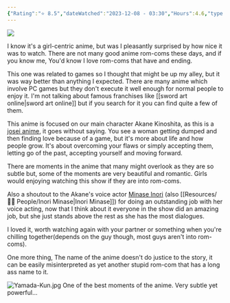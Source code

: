 ```yaml
---
{"Rating":"⭐ 8.5","dateWatched":"2023-12-08 - 03:30","Hours":4.6,"type":"series","subType":"series","title":"Yamada-kun to Lv999 no Koi wo Suru","englishTitle":"My Love Story with Yamada-kun at Lv999","year":2023,"dataSource":"MALAPI","url":"https://myanimelist.net/anime/53126/Yamada-kun_to_Lv999_no_Koi_wo_Suru","id":53126,"genres":["Romance"],"studios":["Madhouse"],"episodes":13,"duration":"23 min per ep","onlineRating":7.83,"actors":null,"image":"https://cdn.myanimelist.net/images/anime/1298/134178.jpg","released":true,"streamingServices":["Crunchyroll","Aniplus TV","Bahamut Anime Crazy"],"airing":false,"airedFrom":"02/04/2023","airedTo":"25/06/2023","watched":false,"lastWatched":"","personalRating":0,"tags":["mediaDB/tv/series"],"dg-publish":true,"permalink":"/media-db/series/yamada-kun-to-lv999-no-koi-wo-suru-2023/","dgPassFrontmatter":true,"noteIcon":"1","created":"2023-12-09T01:33:17.453+05:30","updated":"2023-12-10T09:55:13.769+05:30"}
---
```


<img src="https://cdn.myanimelist.net/images/anime/1298/134178.jpg">

I know it's a girl-centric anime, but was I pleasantly surprised by how nice it was to watch. There are not many good anime rom-coms these days, and if you know me, You'd know I love rom-coms that have and ending.

This one was related to games so I thought that might be up my alley, but it was way better than anything I expected. There are many anime which involve PC games but they don't execute it well enough for normal people to enjoy it. I'm not talking about famous franchises like [[sword art online\|sword art online]] but if you search for it you can find quite a few of them.

This anime is focused on our main character Akane Kinoshita, as this is a [josei anime](https://en.wikipedia.org/wiki/Josei_manga), it goes without saying. You see a woman getting dumped and then finding love because of a game, but it's more about life and how people grow. It's about overcoming your flaws or simply accepting them, letting go of the past, accepting yourself and moving forward.

There are moments in the anime that many might overlook as they are so subtle but, some of the moments are very beautiful and romantic. Girls would enjoying watching this show if they are into rom-coms.

Also a shoutout to the Akane's voice actor [Minase Inori](https://myanimelist.net/people/11297/Inori_Minase) (also [[Resources/🤼‍♂️ People/Inori Minase\|Inori Minase]]) for doing an outstanding job with her voice acting, now that I think about it everyone in the show did an amazing job, but she just stands above the rest as she has the most dialogues.

I loved it, worth watching again with your partner or something when you're chilling together(depends on the guy though, most guys aren't into rom-coms).

One more thing, The name of the anime doesn't do justice to the story, it can be easily misinterpreted as yet another stupid rom-com that has a long ass name to it.

![Yamada-Kun.jpg](/img/user/Resources/%F0%9F%93%81%20Files/Anime%20Images/Yamada-Kun.jpg)
One of the best moments of the anime. Very subtle yet powerful...